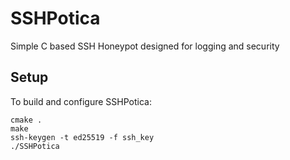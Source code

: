 # SSHPotica
Simple C based SSH Honeypot designed for logging and security

## Setup

To build and configure SSHPotica:

```
cmake .
make
ssh-keygen -t ed25519 -f ssh_key
./SSHPotica
```
